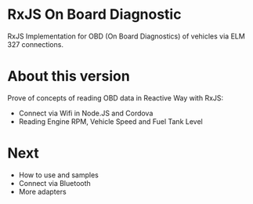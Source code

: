 # RxJS On Board Diagnostic

RxJS Implementation for OBD (On Board Diagnostics) of vehicles via ELM 327 connections.

# About this version

Prove of concepts of reading OBD data in Reactive Way with RxJS:
* Connect via Wifi in Node.JS and Cordova
* Reading Engine RPM, Vehicle Speed and Fuel Tank Level

# Next

* How to use and samples
* Connect via Bluetooth
* More adapters